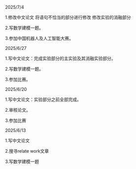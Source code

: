 2025/7/4

1.修改中文论文  将语句不恰当的部分进行修改  修改实验的消融部分

2.写数学建模一题。

3.参加中国机器人及人工智能大赛。

2025/6/27

1.写中文论文：完成实验部分的主实验及其消融实验部分。

2.写数学建模一题。

3.参加比赛。


2025/6/20

1.写中文论文：实验部分之前全部完成。

2.审核论文。

3.参加比赛

2025/6/13

1.写中文论文

2.搜寻relate work文章

3.写数学建模一题
